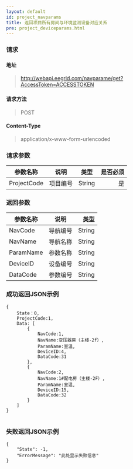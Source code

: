 ```yaml
---
layout: default
id: project_navparams
title: 返回项目所有房间与环境监测设备对应关系
pre: project_deviceparams.html
---
```


### 请求
#### 地址
> http://webapi.eegrid.com/navparame/get?AccessToken=ACCESSTOKEN

#### 请求方法
> POST

#### Content-Type
> application/x-www-form-urlencoded

### 请求参数
| 参数名称        | 说明           | 类型  |   是否必须  |
| ------------- |:-------------:|:------:|-----:|
| ProjectCode      | 项目编号 | String |  是   |

### 返回参数
| 参数名称        | 说明           | 类型  |
| ------------- |:-------------:| -----:|
| NavCode      | 导航编号 | String |
| NavName      | 导航名称      | String |
| ParamName      | 参数名称 | String |
| DeviceID      | 设备编号      | String |
| DataCode        | 参数编号 | String |

### 成功返回JSON示例
```
{
    State：0,
    ProjectCode:1,
    Data: [
        {
            NavCode:1,
            NavName:变压器房（主楼-2f）,
            ParamName:室温,
            DeviceID:4,
            DataCode:31
        },
        {
            NavCode:2,
            NavName:1#配电房（主楼-2F）,
            ParamName:室温,
            DeviceID:15,
            DataCode:32
        }
    ]
}


```

### 失败返回JSON示例 
```
{
    "State": -1,
    "ErrorMessage": "此处显示失败信息"
}
```
